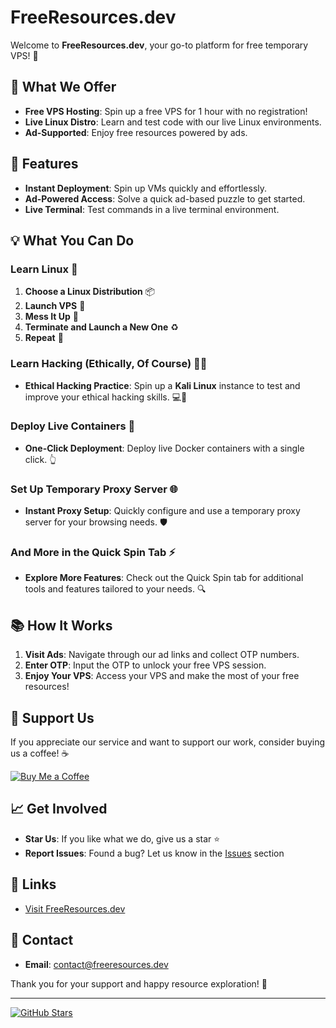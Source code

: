 # FreeResources.dev

Welcome to **FreeResources.dev**, your go-to platform for free temporary VPS! 🎉

## 🚀 What We Offer

- **Free VPS Hosting**: Spin up a free VPS for 1 hour with no registration!
- **Live Linux Distro**: Learn and test code with our live Linux environments.
- **Ad-Supported**: Enjoy free resources powered by ads.

## 🌟 Features

- **Instant Deployment**: Spin up VMs quickly and effortlessly.
- **Ad-Powered Access**: Solve a quick ad-based puzzle to get started.
- **Live Terminal**: Test commands in a live terminal environment.

## 💡 What You Can Do

### **Learn Linux** 🐧

1. **Choose a Linux Distribution** 📦
2. **Launch VPS** 🚀
3. **Mess It Up** 🔧
4. **Terminate and Launch a New One** ♻️
5. **Repeat** 🔄

### **Learn Hacking (Ethically, Of Course)** 🕵️‍♂️

- **Ethical Hacking Practice**: Spin up a **Kali Linux** instance to test and improve your ethical hacking skills. 💻🔐

### **Deploy Live Containers** 🐳

- **One-Click Deployment**: Deploy live Docker containers with a single click. 👆

### **Set Up Temporary Proxy Server** 🌐

- **Instant Proxy Setup**: Quickly configure and use a temporary proxy server for your browsing needs. 🛡️

### **And More in the Quick Spin Tab** ⚡

- **Explore More Features**: Check out the Quick Spin tab for additional tools and features tailored to your needs. 🔍


## 📚 How It Works

1. **Visit Ads**: Navigate through our ad links and collect OTP numbers.
2. **Enter OTP**: Input the OTP to unlock your free VPS session.
3. **Enjoy Your VPS**: Access your VPS and make the most of your free resources!

## 💸 Support Us

If you appreciate our service and want to support our work, consider buying us a coffee! ☕

[![Buy Me a Coffee](https://img.buymeacoffee.com/button-api/?text=Buy%20me%20a%20coffee&emoji=coffee&slug=therealserver&button_colour=FFDD00&font_colour=000000&font_family=Comic&outline_colour=000000&coffee_color=ffffff)](https://www.buymeacoffee.com/therealserver)

## 📈 Get Involved

- **Star Us**: If you like what we do, give us a star ⭐
- **Report Issues**: Found a bug? Let us know in the [Issues](https://github.com/nisso22000/freeresources.dev/issues) section

## 🔗 Links

- [Visit FreeResources.dev](https://freeresources.dev)

## 🤝 Contact

- **Email**: contact@freeresources.dev
 
Thank you for your support and happy resource exploration! 🙌

---

[![GitHub Stars](https://img.shields.io/github/stars/nisso22000/freeresources.dev?style=social)](https://github.com/nisso22000/freeresources.dev)
